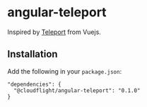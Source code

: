 # angular-teleport

Inspired by [Teleport](https://vuejs.org/guide/built-ins/teleport.html) from Vuejs.

## Installation

Add the following in your `package.json`:

```
"dependencies": {
  "@cloudflight/angular-teleport": "0.1.0"
}
```
